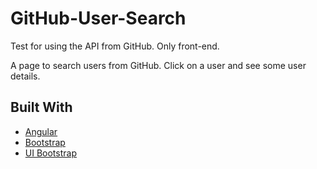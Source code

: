 # GitHub-User-Search
Test for using the API from GitHub. Only front-end.

A page to search users from GitHub. Click on a user and see some user details.

## Built With

* [Angular](https://angular.io/)
* [Bootstrap](https://getbootstrap.com/)
* [UI Bootstrap](https://angular-ui.github.io/bootstrap/)
